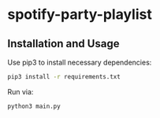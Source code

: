 # spotify-party-playlist

## Installation and Usage
Use pip3 to install necessary dependencies:
```bash
pip3 install -r requirements.txt
```

Run via:
```bash
python3 main.py
```
